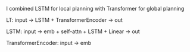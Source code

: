 I combined LSTM for local planning with Transformer for global planning


LT:
     input -> LSTM + TransformerEncoder -> out

LSTM:
     input ->  emb +  self-attn + LSTM + Linear -> out
     
TransformerEncoder:
    input -> emb 
